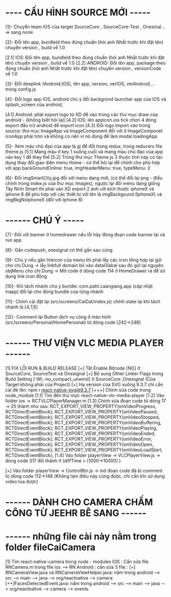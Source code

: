 # ---- CẤU HÌNH SOURCE MỚI -----

[1]- Chuyển team IOS của target SourceCore , SourceCore-Test , Onesinal... => sang none

[2]- Đổi tên app, bundleId theo đúng chuẩn (hỏi anh Nhất trước khi đặt tên) chuyển version , build về 1.0

[2.1] IOS: Đổi tên app, bundleId theo đúng chuẩn (hỏi anh Nhất trước khi đặt tên) chuyển version , build về 1.0
[2.2] ANDROID: Đổi tên app, package theo đúng chuẩn (hỏi anh Nhất trước khi đặt tên) chuyển version , versionCode về 1.0

[3]- Đổi deeplink (Android,IOS), tên app, version, verIOS, verAndroid,... trong config.js

[4]- Đổi logo app IOS, android chú ý đổi backgrond launcher app của IOS và splash_screen của android,

[4.1] Android: phải export logo từ XD để vào trong các thư mục draw của android - (không biết hỏi lại)
[4.2] IOS: lên appicon.ios tick chọn 4 dòng export đầu trừ android để export icon
[4.3] Đổi logo import vào trong source: thư mục ImageApp và ImageComponent đối với ở ImageComponet iconApp phải tròn và không có nền vì nó dùng để làm modal loadingApp

[5]- Xem màu chủ đạo của app là gì để đổi trong redux, trong reducers file theme.js
[5.1] Mang màu ở key 1 xuống cuối và mang màu chủ đạo của app vào key 1 để thay thế
[5.2] Trong thư mục Theme.js 3 thuộc tính này có tác dụng thay đổi giao diện menu Home - có thể hỏi lại để chỉnh cho phù hợp với app
backGroundOnline: true,
imgHeaderMenu: true,
typeMenu: 2

[6]- Đổi imgSmartCity.jpg đối với menu dạng mới, (có thể đổi lại png - điều chỉnh trong index.js của thư mục Images), ngược lại đối menu dạng giống Tây Ninh Smart thì phải
vào XD export 2 ảnh với kích thước iphoneX và iphone 8 để phù hợp với các thiết bị với tên là imgBackgound (IphoneX) và imgBkgNoIphoneX (đối với Iphone 8)

# ------ CHÚ Ý -----

[7]- Đối với banner ở homedrawer nếu lỗi hãy đóng đoạn code banner lại và run app

[8]- Gắn codepush, onesignal có thể gắn sau cùng

[9]- Chú ý nếu gắn linkicon của menu thì phải lấy các icon tổng hợp lại gửi cho chị Dung -> lấy linkfull domain bỏ vào dataGlabal sau đó gửi lại nguyên objMenu cho chị Dung -> Mở code ở dòng code 114 ở HomeDrawer ra để sử dụng link icon động

[10]- Khi tách nhánh chú ý bundle: com.paht.caangiang.app (cập nhật inapp) đổi lại cho đúng bundle của từng nhánh

[11]- Chỉnh cài đặt lại (src/screens/CaiDat/index.js) chỉnh state lại khi tách nhánh là [4,7,6]

[12]- Comment lại Button dịch vụ công ở màn hình (src/screens/Personal/HomePersonal) từ dòng code [242->248]

# ------ THƯ VIỆN VLC MEDIA PLAYER ------

[1] FIX LỖI RUN & BUILD RELEASE
[+] Tắt Enable Bitcode [NO] ở SourceCore, SourceTest và Onesignal
[+] Bổ sung Other Linker Flags trong Build Setting [-Wl,-no_compact_unwind] ở SourceCore ,Onesignal (Của Target không phải của Project)
[+] Hạ version của SVG xuống 9.3.7 chỉ cần cài đè lên: npm i react-native-svg@9.3.7
[+++] Chỉnh sửa code trong node_module
[1.1] Tìm đến thư mực react-native-vlc-media-player
[1.2] Vào folder ios -> RCTVLCPlayerManager.m
[1.3] Chỉnh sửa đoạn code từ dòng 17 -> 25 thành như sau:
    RCT_EXPORT_VIEW_PROPERTY(onVideoProgress, RCTDirectEventBlock);
    RCT_EXPORT_VIEW_PROPERTY(onVideoPaused, RCTDirectEventBlock);
    RCT_EXPORT_VIEW_PROPERTY(onVideoStopped, RCTDirectEventBlock);
    RCT_EXPORT_VIEW_PROPERTY(onVideoBuffering, RCTDirectEventBlock);
    RCT_EXPORT_VIEW_PROPERTY(onVideoPlaying, RCTDirectEventBlock);
    RCT_EXPORT_VIEW_PROPERTY(onVideoEnded, RCTDirectEventBlock);
    RCT_EXPORT_VIEW_PROPERTY(onVideoError, RCTDirectEventBlock);
    RCT_EXPORT_VIEW_PROPERTY(onVideoOpen, RCTDirectEventBlock);
    RCT_EXPORT_VIEW_PROPERTY(onVideoLoadStart, RCTDirectEventBlock);
[1.4] Vào folder playerView -> VLCPlayerView.js -> dòng code 317 đổi thành if (diffTime > [1000->10000] )

[+] Vào folder playerView -> ControlBtn.js -> mở đoạn code đã bị comment từ dòng code 112->148 (Không làm điều này cũng được, chỉ cần khi sử dụng video tua được)


# ------ DÀNH CHO CAMERA CHẤM CÔNG TỪ JEEHR BÊ SANG ------
# ------ những file cài này nằm trong folder fileCaiCamera
[1] Tìm react-native-camera trong node - modules
 IOS : Cần sửa file RNCamera.m trong file ios --> RN 
 Android : cần sửa 3 file :
    [+] RNCameraView.java và RNCameraViewHelper.java: nằm trong android --> src --> main --> java --> org/reactnative --> camera
    [++]FacesDetectedEvent.java:  nằm trong android --> src --> main --> java --> org/reactnative --> camera --> events